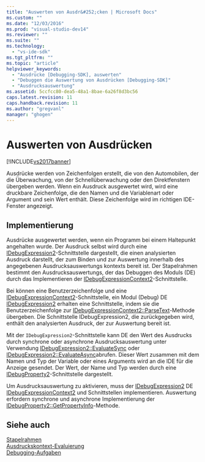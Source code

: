 ```yaml
---
title: "Auswerten von Ausdr&#252;cken | Microsoft Docs"
ms.custom: ""
ms.date: "12/03/2016"
ms.prod: "visual-studio-dev14"
ms.reviewer: ""
ms.suite: ""
ms.technology: 
  - "vs-ide-sdk"
ms.tgt_pltfrm: ""
ms.topic: "article"
helpviewer_keywords: 
  - "Ausdrücke [Debugging-SDK], auswerten"
  - "Debuggen die Auswertung von Ausdrücken [Debugging-SDK]"
  - "Ausdrucksauswertung"
ms.assetid: 5ccfcc80-dea5-48a1-8bae-6a26f8d3bc56
caps.latest.revision: 11
caps.handback.revision: 11
ms.author: "gregvanl"
manager: "ghogen"
---
```

# Auswerten von Ausdr&#252;cken
[!INCLUDE[vs2017banner](../../code-quality/includes/vs2017banner.md)]

Ausdrücke werden von Zeichenfolgen erstellt, die von den Automobilen, der die Überwachung, von der Schnellüberwachung oder den Direktfenstern übergeben werden.  Wenn ein Ausdruck ausgewertet wird, wird eine druckbare Zeichenfolge, die den Namen und die Variablenart oder Argument und sein Wert enthält.  Diese Zeichenfolge wird im richtigen IDE\-Fenster angezeigt.  
  
## Implementierung  
 Ausdrücke ausgewertet werden, wenn ein Programm bei einem Haltepunkt angehalten wurde.  Der Ausdruck selbst wird durch eine [IDebugExpression2](../../extensibility/debugger/reference/idebugexpression2.md)\-Schnittstelle dargestellt, die einen analysierten Ausdruck darstellt, der zum Binden und zur Auswertung innerhalb des angegebenen Ausdrucksauswertungs kontexts bereit ist.  Der Stapelrahmen bestimmt den Ausdrucksauswertungs, der das Debuggen des Moduls \(DE\) durch das Implementieren der [IDebugExpressionContext2](../../extensibility/debugger/reference/idebugexpressioncontext2.md)\-Schnittstelle.  
  
 Bei können eine Benutzerzeichenfolge und eine [IDebugExpressionContext2](../../extensibility/debugger/reference/idebugexpressioncontext2.md)\-Schnittstelle, ein Modul \(Debug\) DE [IDebugExpression2](../../extensibility/debugger/reference/idebugexpression2.md) erhalten eine Schnittstelle, indem sie die Benutzerzeichenfolge zur [IDebugExpressionContext2::ParseText](../../extensibility/debugger/reference/idebugexpressioncontext2-parsetext.md)\-Methode übergeben.  Die Schnittstelle IDebugExpression2, die zurückgegeben wird, enthält den analysierten Ausdruck, der zur Auswertung bereit ist.  
  
 Mit der `IDebugExpression2`\-Schnittstelle kann DE den Wert des Ausdrucks durch synchrone oder asynchrone Ausdrucksauswertung unter Verwendung [IDebugExpression2::EvaluateSync](../../extensibility/debugger/reference/idebugexpression2-evaluatesync.md) oder [IDebugExpression2::EvaluateAsync](../../extensibility/debugger/reference/idebugexpression2-evaluateasync.md)abrufen.  Dieser Wert zusammen mit dem Namen und Typ der Variable oder eines Arguments wird an die IDE für die Anzeige gesendet.  Der Wert, der Name und Typ werden durch eine [IDebugProperty2](../../extensibility/debugger/reference/idebugproperty2.md)\-Schnittstelle dargestellt.  
  
 Um Ausdrucksauswertung zu aktivieren, muss der [IDebugExpression2](../../extensibility/debugger/reference/idebugexpression2.md) DE [IDebugExpressionContext2](../../extensibility/debugger/reference/idebugexpressioncontext2.md) und Schnittstellen implementieren.  Auswertung erfordern synchrone und asynchrone Implementierung der [IDebugProperty2::GetPropertyInfo](../../extensibility/debugger/reference/idebugproperty2-getpropertyinfo.md)\-Methode.  
  
## Siehe auch  
 [Stapelrahmen](../../extensibility/debugger/stack-frames.md)   
 [Ausdruckskontext\-Evaluierung](../../extensibility/debugger/expression-evaluation-context.md)   
 [Debugging\-Aufgaben](../../extensibility/debugger/debugging-tasks.md)